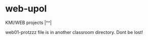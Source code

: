 # web-upol
KMI/WEB projects |^^|

web01-protzzz file is in another classroom directory. Dont be lost!
